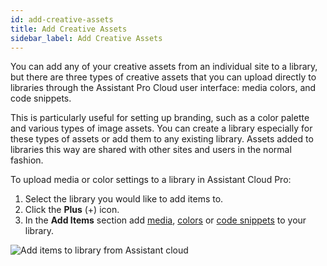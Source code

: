 ```yaml
---
id: add-creative-assets
title: Add Creative Assets
sidebar_label: Add Creative Assets
---
```


You can add any of your creative assets from an individual site to a library, but there are three types of creative assets that you can upload directly to libraries through the Assistant Pro Cloud user interface: media colors, and code snippets.

This is particularly useful for setting up branding, such as a color palette and various types of image assets. You can create a library especially for these types of assets or add them to any existing library. Assets added to libraries this way are shared with other sites and users in the normal fashion.

To upload media or color settings to a library in Assistant Cloud Pro:

1. Select the library you would like to add items to.
2. Click the **Plus** (+) icon.
3. In the **Add Items** section add [media](introduction/index.md#media), [colors](introduction/index.md#colors) or [code snippets](introduction/index.md#code-snippets) to your library.

![Add items to library from Assistant cloud](/img/assistant/cloud--libraries--adding-content--1.jpg)

